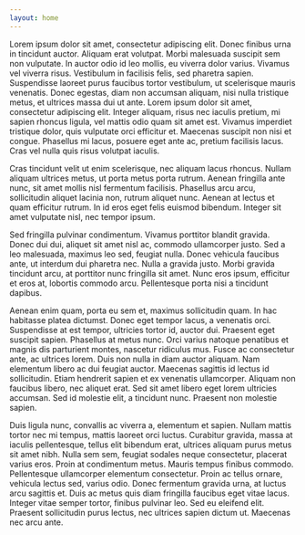 ```yaml
---
layout: home
---
```

Lorem ipsum dolor sit amet, consectetur adipiscing elit. Donec finibus urna in tincidunt auctor. Aliquam erat volutpat. Morbi malesuada suscipit sem non vulputate. In auctor odio id leo mollis, eu viverra dolor varius. Vivamus vel viverra risus. Vestibulum in facilisis felis, sed pharetra sapien. Suspendisse laoreet purus faucibus tortor vestibulum, ut scelerisque mauris venenatis. Donec egestas, diam non accumsan aliquam, nisi nulla tristique metus, et ultrices massa dui ut ante. Lorem ipsum dolor sit amet, consectetur adipiscing elit. Integer aliquam, risus nec iaculis pretium, mi sapien rhoncus ligula, vel mattis odio quam sit amet est. Vivamus imperdiet tristique dolor, quis vulputate orci efficitur et. Maecenas suscipit non nisi et congue. Phasellus mi lacus, posuere eget ante ac, pretium facilisis lacus. Cras vel nulla quis risus volutpat iaculis.

Cras tincidunt velit ut enim scelerisque, nec aliquam lacus rhoncus. Nullam aliquam ultrices metus, ut porta metus porta rutrum. Aenean fringilla ante nunc, sit amet mollis nisl fermentum facilisis. Phasellus arcu arcu, sollicitudin aliquet lacinia non, rutrum aliquet nunc. Aenean at lectus et quam efficitur rutrum. In id eros eget felis euismod bibendum. Integer sit amet vulputate nisl, nec tempor ipsum.

Sed fringilla pulvinar condimentum. Vivamus porttitor blandit gravida. Donec dui dui, aliquet sit amet nisl ac, commodo ullamcorper justo. Sed a leo malesuada, maximus leo sed, feugiat nulla. Donec vehicula faucibus ante, ut interdum dui pharetra nec. Nulla a gravida justo. Morbi gravida tincidunt arcu, at porttitor nunc fringilla sit amet. Nunc eros ipsum, efficitur et eros at, lobortis commodo arcu. Pellentesque porta nisi a tincidunt dapibus.

Aenean enim quam, porta eu sem et, maximus sollicitudin quam. In hac habitasse platea dictumst. Donec eget tempor lacus, a venenatis orci. Suspendisse at est tempor, ultricies tortor id, auctor dui. Praesent eget suscipit sapien. Phasellus at metus nunc. Orci varius natoque penatibus et magnis dis parturient montes, nascetur ridiculus mus. Fusce ac consectetur ante, ac ultrices lorem. Duis non nulla in diam auctor aliquam. Nam elementum libero ac dui feugiat auctor. Maecenas sagittis id lectus id sollicitudin. Etiam hendrerit sapien et ex venenatis ullamcorper. Aliquam non faucibus libero, nec aliquet erat. Sed sit amet libero eget lorem ultricies accumsan. Sed id molestie elit, a tincidunt nunc. Praesent non molestie sapien.

Duis ligula nunc, convallis ac viverra a, elementum et sapien. Nullam mattis tortor nec mi tempus, mattis laoreet orci luctus. Curabitur gravida, massa at iaculis pellentesque, tellus elit bibendum erat, ultrices aliquam purus metus sit amet nibh. Nulla sem sem, feugiat sodales neque consectetur, placerat varius eros. Proin at condimentum metus. Mauris tempus finibus commodo. Pellentesque ullamcorper elementum consectetur. Proin ac tellus ornare, vehicula lectus sed, varius odio. Donec fermentum gravida urna, at luctus arcu sagittis et. Duis ac metus quis diam fringilla faucibus eget vitae lacus. Integer vitae semper tortor, finibus pulvinar leo. Sed eu eleifend elit. Praesent sollicitudin purus lectus, nec ultrices sapien dictum ut. Maecenas nec arcu ante.

